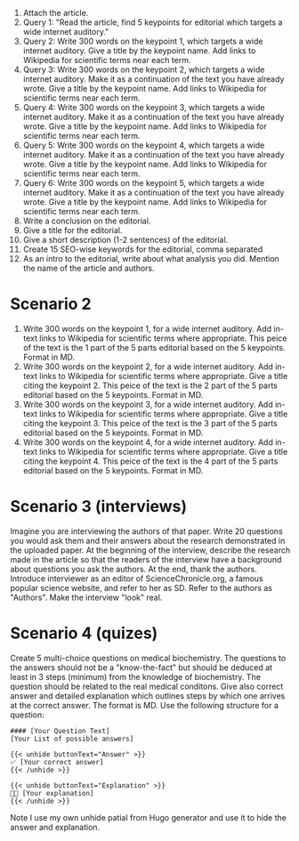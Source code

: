 1. Attach the article.
2. Query 1: "Read the article, find 5 keypoints for editorial which targets a wide internet auditory."
3. Query 2: Write 300 words on the keypoint 1, which targets a wide internet auditory. Give a title by the keypoint name. Add links to Wikipedia for scientific terms near each term.
4. Query 3: Write 300 words on the keypoint 2, which targets a wide internet auditory. Make it as a continuation of the text you have already wrote. Give a title by the keypoint name. Add links to Wikipedia for scientific terms near each term.
5. Query 4: Write 300 words on the keypoint 3, which targets a wide internet auditory. Make it as a continuation of the text you have already wrote. Give a title by the keypoint name. Add links to Wikipedia for scientific terms near each term. 
6. Query 5: Write 300 words on the keypoint 4, which targets a wide internet auditory. Make it as a continuation of the text you have already wrote. Give a title by the keypoint name. Add links to Wikipedia for scientific terms near each term.  
7. Query 6: Write 300 words on the keypoint 5, which targets a wide internet auditory. Make it as a continuation of the text you have already wrote. Give a title by the keypoint name. Add links to Wikipedia for scientific terms near each term. 
8. Write a conclusion on the editorial.
9. Give a title for the editorial.
10. Give a short description (1-2 sentences) of the editorial.
11. Create 15 SEO-wise keywords for the editorial, comma separated
12. As an intro to the editorial, write about what analysis you did. Mention the name of the article and authors.


# Scenario 2

1. Write 300 words on the keypoint 1, for a wide internet auditory. Add in-text links to Wikipedia for scientific terms where appropriate. This peice of the text is the 1 part of the 5 parts editorial based on the 5 keypoints. Format in MD.
2.  Write 300 words on the keypoint 2, for a wide internet auditory. Add in-text links to Wikipedia for scientific terms where appropriate. Give a title citing the keypoint 2. This peice of the text is the 2 part of the 5 parts editorial based on the 5 keypoints. Format in MD.
3. Write 300 words on the keypoint 3, for a wide internet auditory. Add in-text links to Wikipedia for scientific terms where appropriate. Give a title citing the keypoint 3. This peice of the text is the 3 part of the 5 parts editorial based on the 5 keypoints. Format in MD.
4. Write 300 words on the keypoint 4, for a wide internet auditory. Add in-text links to Wikipedia for scientific terms where appropriate. Give a title citing the keypoint 4. This peice of the text is the 4 part of the 5 parts editorial based on the 5 keypoints. Format in MD.

# Scenario 3 (interviews)

Imagine you are interviewing the authors of that paper. Write 20 questions you would ask them and their answers about the research demonstrated in the uploaded paper. 
At the beginning of the interview, describe the research made in the article so that the readers of the interview have a background about questions you ask the authors.
At the end, thank the authors. 
Introduce interviewer as an editor of ScienceChronicle.org, a famous popular science website, and refer to her as SD. Refer to the authors as "Authors".
Make the interview "look" real. 

# Scenario 4 (quizes)

Create 5 multi-choice questions on medical biochemistry. The questions to the answers should not be a "know-the-fact" but should be deduced at least in 3 steps (minimum) from the knowledge of biochemistry. The question should be related to the real medical conditons.  Give also correct answer and detailed explanation which outlines steps by which one arrives at the correct answer. 
The format is MD. Use the following structure for a question:

```
#### [Your Question Text]
[Your List of possible answers]

{{< unhide buttonText="Answer" >}}
✅ [Your correct answer]
{{< /unhide >}}

{{< unhide buttonText="Explanation" >}}
👩‍🏫 [Your explanation]
{{< /unhide >}}
```

Note I use my own unhide patial from Hugo generator and use it to hide the answer and explanation.

